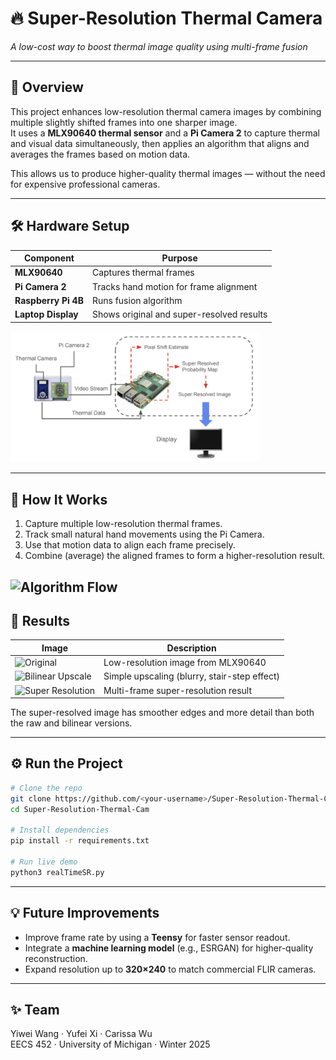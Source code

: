 # 🔥 Super-Resolution Thermal Camera
*A low-cost way to boost thermal image quality using multi-frame fusion*

---

## 🧠 Overview
This project enhances low-resolution thermal camera images by combining multiple slightly shifted frames into one sharper image.  
It uses a **MLX90640 thermal sensor** and a **Pi Camera 2** to capture thermal and visual data simultaneously, then applies an algorithm that aligns and averages the frames based on motion data.

This allows us to produce higher-quality thermal images — without the need for expensive professional cameras.

---

## 🛠️ Hardware Setup

| Component | Purpose |
|------------|----------|
| **MLX90640** | Captures thermal frames |
| **Pi Camera 2** | Tracks hand motion for frame alignment |
| **Raspberry Pi 4B** | Runs fusion algorithm |
| **Laptop Display** | Shows original and super-resolved results |

<img src="img/hardware.jpg" width="400" alt="Hardware setup"/>

---

## 🧩 How It Works

1. Capture multiple low-resolution thermal frames.  
2. Track small natural hand movements using the Pi Camera.  
3. Use that motion data to align each frame precisely.  
4. Combine (average) the aligned frames to form a higher-resolution result.

![Algorithm Flow](img/algorithm_flow.png|400)
---

## 🧪 Results

| Image | Description |
|--------|--------------|
| ![Original](img/original.png) | Low-resolution image from MLX90640 |
| ![Bilinear Upscale](img/bilinear.png) | Simple upscaling (blurry, stair-step effect) |
| ![Super Resolution](img/sr_result.png) | Multi-frame super-resolution result |

The super-resolved image has smoother edges and more detail than both the raw and bilinear versions.

---

## ⚙️ Run the Project

```bash
# Clone the repo
git clone https://github.com/<your-username>/Super-Resolution-Thermal-Cam.git
cd Super-Resolution-Thermal-Cam

# Install dependencies
pip install -r requirements.txt

# Run live demo
python3 realTimeSR.py
```


---

## 💡 Future Improvements
- Improve frame rate by using a **Teensy** for faster sensor readout.  
- Integrate a **machine learning model** (e.g., ESRGAN) for higher-quality reconstruction.  
- Expand resolution up to **320×240** to match commercial FLIR cameras.

---

## ✨ Team
Yiwei Wang · Yufei Xi · Carissa Wu  
EECS 452 · University of Michigan · Winter 2025  
